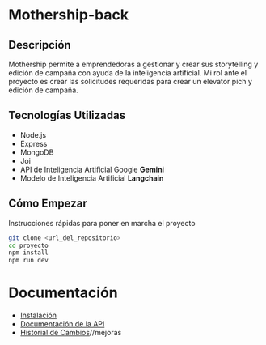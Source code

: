 # Mothership-back

## Descripción

Mothership permite a emprendedoras a gestionar y crear sus storytelling y edición de campaña con ayuda de la inteligencia artificial. Mi rol ante el proyecto es crear las solicitudes requeridas para crear un elevator pich y edición de campaña.

## Tecnologías Utilizadas

- Node.js
- Express
- MongoDB
- Joi
- API de Inteligencia Artificial Google **Gemini**
- Modelo de Inteligencia Artificial **Langchain**

## Cómo Empezar

Instrucciones rápidas para poner en marcha el proyecto

```sh
git clone <url_del_repositorio>
cd proyecto
npm install
npm run dev
```

# Documentación

- [Instalación]()
- [Documentación de la API]()
- [Historial de Cambios]()//mejoras
